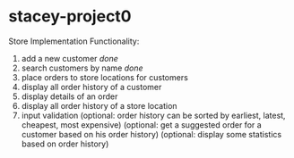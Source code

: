 # stacey-project0
Store Implementation
Functionality:

1. add a new customer *done*
2. search customers by name *done*
3. place orders to store locations for customers
4. display all order history of a customer
5. display details of an order
6. display all order history of a store location
7. input validation
(optional: order history can be sorted by earliest, latest, cheapest, most expensive)
(optional: get a suggested order for a customer based on his order history)
(optional: display some statistics based on order history)
